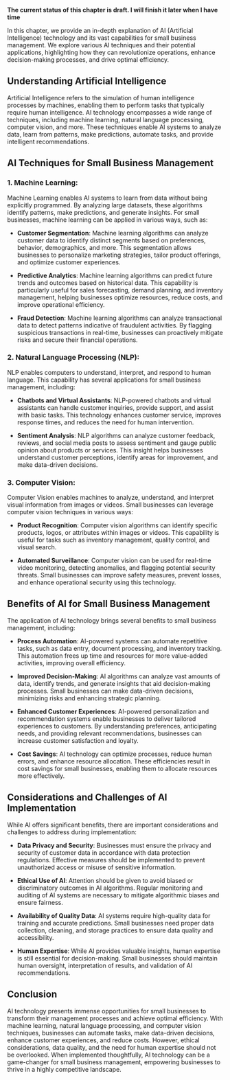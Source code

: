 **The current status of this chapter is draft. I will finish it later when I have time**

In this chapter, we provide an in-depth explanation of AI (Artificial Intelligence) technology and its vast capabilities for small business management. We explore various AI techniques and their potential applications, highlighting how they can revolutionize operations, enhance decision-making processes, and drive optimal efficiency.

Understanding Artificial Intelligence
-------------------------------------

Artificial Intelligence refers to the simulation of human intelligence processes by machines, enabling them to perform tasks that typically require human intelligence. AI technology encompasses a wide range of techniques, including machine learning, natural language processing, computer vision, and more. These techniques enable AI systems to analyze data, learn from patterns, make predictions, automate tasks, and provide intelligent recommendations.

AI Techniques for Small Business Management
-------------------------------------------

### 1. **Machine Learning**:

Machine Learning enables AI systems to learn from data without being explicitly programmed. By analyzing large datasets, these algorithms identify patterns, make predictions, and generate insights. For small businesses, machine learning can be applied in various ways, such as:

* **Customer Segmentation**: Machine learning algorithms can analyze customer data to identify distinct segments based on preferences, behavior, demographics, and more. This segmentation allows businesses to personalize marketing strategies, tailor product offerings, and optimize customer experiences.

* **Predictive Analytics**: Machine learning algorithms can predict future trends and outcomes based on historical data. This capability is particularly useful for sales forecasting, demand planning, and inventory management, helping businesses optimize resources, reduce costs, and improve operational efficiency.

* **Fraud Detection**: Machine learning algorithms can analyze transactional data to detect patterns indicative of fraudulent activities. By flagging suspicious transactions in real-time, businesses can proactively mitigate risks and secure their financial operations.

### 2. **Natural Language Processing (NLP)**:

NLP enables computers to understand, interpret, and respond to human language. This capability has several applications for small business management, including:

* **Chatbots and Virtual Assistants**: NLP-powered chatbots and virtual assistants can handle customer inquiries, provide support, and assist with basic tasks. This technology enhances customer service, improves response times, and reduces the need for human intervention.

* **Sentiment Analysis**: NLP algorithms can analyze customer feedback, reviews, and social media posts to assess sentiment and gauge public opinion about products or services. This insight helps businesses understand customer perceptions, identify areas for improvement, and make data-driven decisions.

### 3. **Computer Vision**:

Computer Vision enables machines to analyze, understand, and interpret visual information from images or videos. Small businesses can leverage computer vision techniques in various ways:

* **Product Recognition**: Computer vision algorithms can identify specific products, logos, or attributes within images or videos. This capability is useful for tasks such as inventory management, quality control, and visual search.

* **Automated Surveillance**: Computer vision can be used for real-time video monitoring, detecting anomalies, and flagging potential security threats. Small businesses can improve safety measures, prevent losses, and enhance operational security using this technology.

Benefits of AI for Small Business Management
--------------------------------------------

The application of AI technology brings several benefits to small business management, including:

* **Process Automation**: AI-powered systems can automate repetitive tasks, such as data entry, document processing, and inventory tracking. This automation frees up time and resources for more value-added activities, improving overall efficiency.

* **Improved Decision-Making**: AI algorithms can analyze vast amounts of data, identify trends, and generate insights that aid decision-making processes. Small businesses can make data-driven decisions, minimizing risks and enhancing strategic planning.

* **Enhanced Customer Experiences**: AI-powered personalization and recommendation systems enable businesses to deliver tailored experiences to customers. By understanding preferences, anticipating needs, and providing relevant recommendations, businesses can increase customer satisfaction and loyalty.

* **Cost Savings**: AI technology can optimize processes, reduce human errors, and enhance resource allocation. These efficiencies result in cost savings for small businesses, enabling them to allocate resources more effectively.

Considerations and Challenges of AI Implementation
--------------------------------------------------

While AI offers significant benefits, there are important considerations and challenges to address during implementation:

* **Data Privacy and Security**: Businesses must ensure the privacy and security of customer data in accordance with data protection regulations. Effective measures should be implemented to prevent unauthorized access or misuse of sensitive information.

* **Ethical Use of AI**: Attention should be given to avoid biased or discriminatory outcomes in AI algorithms. Regular monitoring and auditing of AI systems are necessary to mitigate algorithmic biases and ensure fairness.

* **Availability of Quality Data**: AI systems require high-quality data for training and accurate predictions. Small businesses need proper data collection, cleaning, and storage practices to ensure data quality and accessibility.

* **Human Expertise**: While AI provides valuable insights, human expertise is still essential for decision-making. Small businesses should maintain human oversight, interpretation of results, and validation of AI recommendations.

Conclusion
----------

AI technology presents immense opportunities for small businesses to transform their management processes and achieve optimal efficiency. With machine learning, natural language processing, and computer vision techniques, businesses can automate tasks, make data-driven decisions, enhance customer experiences, and reduce costs. However, ethical considerations, data quality, and the need for human expertise should not be overlooked. When implemented thoughtfully, AI technology can be a game-changer for small business management, empowering businesses to thrive in a highly competitive landscape.
